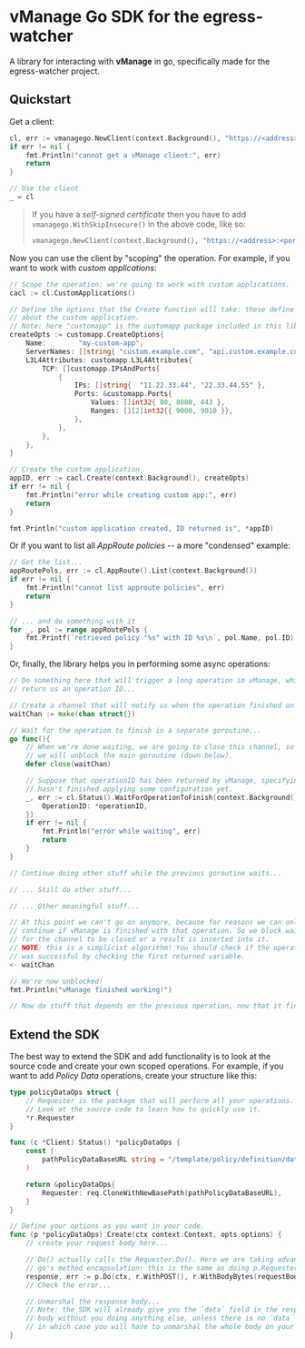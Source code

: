 # vManage Go SDK for the egress-watcher

A library for interacting with **vManage** in go, specifically made for the
egress-watcher project.

## Quickstart

Get a client:

```go
cl, err := vmanagego.NewClient(context.Background(), "https://<address>:<port>", "<username>", "<password>")
if err != nil {
    fmt.Println("cannot get a vManage client:", err)
    return
}

// Use the client
_ = cl
```

> If you have a *self-signed certificate* then you have to add
> `vmanagego.WithSkipInsecure()` in the above code, like so:
>
> ```go
> vmanagego.NewClient(context.Background(), "https://<address>:<port>", "<username>", "<password>", vmanagego.WithSkipInsecure())
> ```

Now you can use the client by "scoping" the operation. For example, if you want
to work with *custom applications*:

```go
// Scope the operation: we're going to work with custom applications.
cacl := cl.CustomApplications()

// Define the options that the Create function will take: these define the data
// about the custom application.
// Note: here "customapp" is the customapp package included in this library.
createOpts := customapp.CreateOptions{
    Name:        "my-custom-app",
    ServerNames: []string{ "custom.example.com", "api.custom.example.com" },
    L3L4Attributes: customapp.L3L4Attributes{
        TCP: []customapp.IPsAndPorts{
            {
                IPs: []string{  "11.22.33.44", "22.33.44.55" },
                Ports: &customapp.Ports{
                    Values: []int32{ 80, 8080, 443 },
                    Ranges: [][2]int32{{ 9000, 9010 }},
                },
            },
        },
    },
}

// Create the custom application
appID, err := cacl.Create(context.Background(), createOpts)
if err != nil {
    fmt.Println("error while creating custom app:", err)
    return
}

fmt.Println("custom application created, ID returned is", *appID)
```

Or if you want to list all *AppRoute policies* -- a more "condensed" example:

```go
// Get the list...
appRoutePols, err := cl.AppRoute().List(context.Background())
if err != nil {
    fmt.Println("cannot list approute policies", err)
    return
}

// ... and do something with it
for _, pol := range appRoutePols {
    fmt.Printf(`retrieved policy "%s" with ID %s\n`, pol.Name, pol.ID)
}
```

Or, finally, the library helps you in performing some async operations:

```go
// Do something here that will trigger a long operation in vManage, which will
// return us an operation ID...

// Create a channel that will notify us when the operation finished on vManage
waitChan := make(chan struct{})

// Wait for the operation to finish in a separate goroutine...
go func(){
    // When we're done waiting, we are going to close this channel, so that
    // we will unblock the main goroutine (down below).
    defer close(waitChan)

    // Suppose that operationID has been returned by vManage, specifying that
    // hasn't finished applying some configuration yet.
    _, err := cl.Status().WaitForOperationToFinish(context.Background(), status.WaitOptions{
        OperationID: *operationID,
    })
    if err != nil {
        fmt.Println("error while waiting", err)
        return
    }
}

// Continue doing other stuff while the previous goroutine waits...

// ... Still do other stuff...

// ... Other meaningful stuff...

// At this point we can't go on anymore, because for reasons we can only
// continue if vManage is finished with that operation. So we block waiting
// for the channel to be closed or a result is inserted into it.
// NOTE: this is a simplicist algorithm! You should check if the operation
// was successful by checking the first returned variable.
<- waitChan

// We're now unblocked!
fmt.Println("vManage finished working!")

// Now do stuff that depends on the previous operation, now that it finished.

```

## Extend the SDK

The best way to extend the SDK and add functionality is to look at the source
code and create your own scoped operations. For example, if you want to add
*Policy Data* operations, create your structure like this:

```go
type policyDataOps struct {
    // Requester is the package that will perform all your operations.
    // Look at the source code to learn how to quickly use it.
    *r.Requester
}

func (c *Client) Status() *policyDataOps {
    const (
        pathPolicyDataBaseURL string = "/template/policy/definition/data"
    )

    return &policyDataOps{
        Requester: req.CloneWithNewBasePath(pathPolicyDataBaseURL),
    }
}

// Define your options as you want in your code.
func (p *policyDataOps) Create(ctx context.Context, opts options) {
    // create your request body here...

    // Do() actually calls the Requester.Do(). Here we are taking advantage of
    // go's method encapsulation: this is the same as doing p.Requester.Do()
    response, err := p.Do(ctx, r.WithPOST(), r.WithBodyBytes(requestBody))
    // Check the error...

    // Unmarshal the response body...
    // Note: the SDK will already give you the `data` field in the response
    // body without you doing anything else, unless there is no `data` field,
    // in which case you will have to unmarshal the whole body on your own.
}
```
